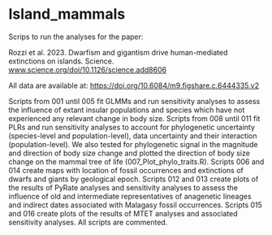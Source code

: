 # Island_mammals

Scrips to run the analyses for the paper:

Rozzi et al. 2023. Dwarfism and gigantism drive human-mediated extinctions on islands. Science. www.science.org/doi/10.1126/science.add8606

All data are available at: https://doi.org/10.6084/m9.figshare.c.6444335.v2

Scripts from 001 until 005 fit GLMMs and run sensitivity analyses to assess the influence of extant insular populations and species which have not experienced any relevant change in body size. Scripts from 008 until 011 fit PLRs and run sensitivity analyses to account for phylogenetic uncertainty (species-level and population-level), data uncertainty and their interaction (population-level). We also tested for phylogenetic signal in the magnitude and direction of body size change and plotted the direction of body size change on the mammal tree of life (007_Plot_phylo_traits.R). Scripts 006 and 014 create maps with location of fossil occurrences and extinctions of dwarfs and giants by geological epoch. Scripts 012 and 013 create plots of the results of PyRate analyses and sensitivity analyses to assess the influence of old and intermediate representatives of anagenetic lineages and indirect dates associated with Malagasy fossil occurrences. Scripts 015 and 016 create plots of the results of MTET analyses and associated sensitivity analyses. All scripts are commented.

